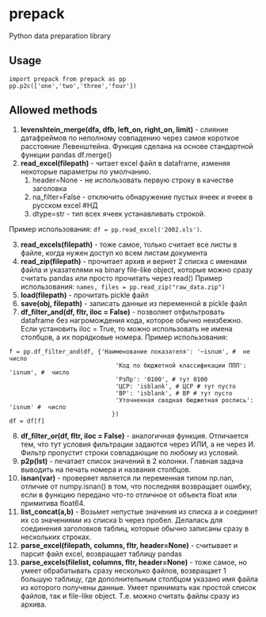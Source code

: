 # prepack
Python data preparation library

## Usage
```
import prepack from prepack as pp
pp.p2c(['one','two','three','four'])
```
## Allowed methods
1. **levenshtein_merge(dfa, dfb, left_on, right_on, limit)** - слияние датафреймов по неполному совпадению через 
самое короткое расстояние Левенштейна. Функция сделана на основе стандартной функции pandas df.merge()
2. **read_excel(filepath)** - читает excel файл в dataframe, изменяя некоторые параметры по умолчанию. 
    1. header=None - не использовать первую строку в качестве заголовка
    2. na_filter=False - отключить обнаружение пустых ячеек и ячеек в русском excel #НД
    3. dtype=str - тип всех ячеек устанавливать строкой.
    
Пример использования: `df = pp.read_excel('2002.xls')`.  

3. **read_excels(filepath)** - тоже самое, только считает все листы в файле, когда нужен доступ
 ко всем листам документа
4. **read_zip(filepath)** - прочитает архив и вернет 2 списка с именами файла и указателями на 
binary file-like object, которые можно сразу считать pandas или просто прочитать через read()
 Пример использования: `names, files = pp.read_zip("raw_data.zip")`
5. **load(filepath)** - прочитать pickle файл
6. **save(obj, filepath)** - записать данные из переменной в pickle файл 
7. **df_filter_and(df, fltr, iloc = False)** - позволяет отфильтровать dataframe без нагромождения 
кода, которое обычно неизбежно. Если установить iloc = True, то можно использовать не имена столбцов, 
а их порядковые номера. Пример использования: 
```
f = pp.df_filter_and(df, {'Наименование показателя': '~isnum', #  не число 
                              'Код по бюджетной классификации ППП': 'isnum', #  число
                              'РзПр': '0100', # тут 0100
                              'ЦСР: 'isblank', # ЦСР # тут пусто
                              'ВР': 'isblank', # ВР # тут пусто
                              'Уточненная сводная бюджетная роспись': 'isnum' #  число
                             })
df = df[f]
```
8. **df_filter_or(df, fltr, iloc = False)** - аналогичная функция. Отличается тем, что тут условия фильтрации
 задаются через ИЛИ, а не через И. Фильтр пропустит строки совпадающие по любому из условий.
9. **p2p(lst)** - печатает список значений в 2 колонки. Главная задача выводить на печать номера и названия
 столбцов.
10. **isnan(var)** - проверяет является ли переменная типом np.nan, отличие от numpy.isnan() в том, что последняя
 возвращает ошибку, если в функцию передано что-то отличное от объекта float или примитива float64.
11. **list_concat(a,b)** - Возьмет непустые значения из списка a и соединит их со значениями из списка b
 через пробел. Делалась для соединения заголовков таблиц, которые обычно записаны сразу в нескольких строках. 
12. **parse_excel(filepath, columns, fltr, header=None)** - считывает и парсит файл excel, возвращает таблицу
 pandas
13. **parse_excels(filelist, columns, fltr, header=None)** - тоже самое, но умеет обрабатывать сразу несколько
 файлов, возвращает 1 большую таблицу, где дополнительным столбцом указано имя файла из которого получены данные.
  Умеет принимать как простой список файлов, так и file-like object. Т.е. можно считать файлы сразу из архива.
